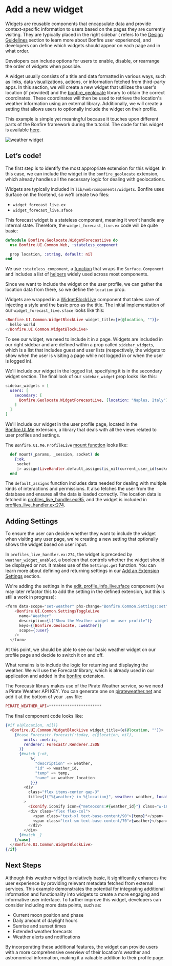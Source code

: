 # Add a new widget

Widgets are reusable components that encapsulate data and provide context-specific information to users based on the pages they are currently visiting. They are typically placed in the right sidebar ( refers to the [Design Guidelines](../topics/DESIGN.md) section to learn more about Bonfire user experience), and developers can define which widgets should appear on each page and in what order. 

Developers can include options for users to enable, disable, or rearrange the order of widgets when possible.

A widget usually consists of a title and data formatted in various ways, such as links, data visualizations, actions, or information fetched from third-party apps. In this section, we will create a new widget that utilizes the user's location (if provided) and the [bonfire_geolocate](https://github.com/bonfire-networks/bonfire_geolocate) library to obtain the correct coordinates. These coordinates will then be used to retrieve the location's weather information using an external library. Additionally, we will create a setting that allows users to optionally include the widget on their profile.

This example is simple yet meaningful because it touches upon different parts of the Bonfire framework during the tutorial. The code for this widget is available [here](https://github.com/bonfire-networks/bonfire_geolocate/tree/main/lib/web/components/widgets).

![weather widget](https://i.imgur.com/S6OaPGg.png)

## Let’s code!

The first step is to identify the most appropriate extension for this widget. In this case, we can include the widget in the `bonfire_geolocate` extension, which already handles all the necessary logic for dealing with geolocations.

Widgets are typically included in `lib/web/components/widgets`. Bonfire uses Surface on the frontend, so we'll create two files:

- `widget_forecast_live.ex`
- `widget_forecast_live.sface`

This forecast widget is a stateless component, meaning it won't handle any internal state. Therefore, the `widget_forecast_live.ex` code will be quite basic:

```elixir
defmodule Bonfire.Geolocate.WidgetForecastLive do
  use Bonfire.UI.Common.Web, :stateless_component

  prop location, :string, default: nil
end

```

We use `:stateless_component`, a [function](https://github.com/bonfire-networks/bonfire_ui_common/blob/main/lib/web.ex#L543) that wraps the `Surface.Component` and includes a list of [helpers](https://github.com/bonfire-networks/bonfire_ui_common/blob/main/lib/web.ex#L575) widely used across most components.

Since we want to include the widget on the user profile, we can gather the location data from there, so we define the `location` prop.

Widgets are wrapped in a [WidgetBlockLive](https://github.com/bonfire-networks/bonfire_ui_common/blob/main/lib/components/widgets/widget_block_live.ex) component that takes care of injecting a style and the basic prop as the title. The initial implementation of our `widget_forecast_live.sface` looks like this:

```elixir
<Bonfire.UI.Common.WidgetBlockLive widget_title={e(@location, "")}>
  hello world
</Bonfire.UI.Common.WidgetBlockLive>

```

To see our widget, we need to include it in a page. Widgets are included in our right sidebar and are defined within a prop called `sidebar_widgets`, which is a list that includes guest and user lists (respectively, the widgets to show when the user is visiting a page while not logged in or when the user is logged in).

We'll include our widget in the logged list, specifying it is in the secondary widget section. The final look of our `sidebar_widget` prop looks like this:

```elixir
sidebar_widgets = [
  users: [
    secondary: [
      Bonfire.Geolocate.WidgetForecastLive, [location: "Naples, Italy"]
    ]
  ]
]

```

We'll include our widget in the user profile page, located in the [Bonfire.UI.Me](https://github.com/bonfire-networks/bonfire_ui_me) extension, a library that deals with all the views related to user profiles and settings.

The `Bonfire.UI.Me.ProfileLive` [mount function](https://github.com/bonfire-networks/bonfire_ui_me/blob/main/lib/views/profile/profile_live.ex#L34) looks like:

```elixir
  def mount(_params, _session, socket) do
    {:ok,
     socket
     |> assign(LiveHandler.default_assigns(is_nil(current_user_id(socket.assigns))))}
  end

```

The `default_assigns` function includes data needed for dealing with multiple kinds of interactions and permissions. It also fetches the user from the database and ensures all the data is loaded correctly. The location data is fetched in [profiles_live_handler.ex:95](https://github.com/bonfire-networks/bonfire_ui_me/blob/main/lib/live_handlers/profiles_live_handler.ex#L95), and the widget is included in [profiles_live_handler.ex:274](https://github.com/bonfire-networks/bonfire_ui_me/blob/main/lib/live_handlers/profiles_live_handler.ex#L274).

## Adding Settings

To ensure the user can decide whether they want to include the widget when visiting any user page, we're creating a new setting that optionally shows the widget based on user input.

In `profiles_live_handler.ex:274`, the widget is preceded by `weather_widget_enabled`, a boolean that controls whether the widget should be displayed or not. It makes use of the `Settings.get` function. You can learn more about defining and returning settings in our [Add an Extension Settings](/building/add-an-extension-settings.md) section.

We're adding the settings in the [edit_profile_info_live.sface](https://github.com/bonfire-networks/bonfire_ui_me/blob/main/lib/components/settings/profile/edit_profile_info_live.sface#L99) component (we may later refactor this to add the setting in the defined extension, but this is still a work in progress):

```elixir
<form data-scope="set-weather" phx-change="Bonfire.Common.Settings:set">
    <Bonfire.UI.Common.SettingsToggleLive
      name="Weather"
      description={l("Show the Weather widget on user profile")}
      keys={[Bonfire.Geolocate, :weather]}
      scope={:user}
    />
  </form>

```

At this point, we should be able to see our basic weather widget on our profile page and decide to switch it on and off.

What remains is to include the logic for returning and displaying the weather. We will use the Forecastr library, which is already used in our application and added in the [bonfire](https://github.com/bonfire-networks/bonfire) extension.

The Forecastr library makes use of the Pirate Weather service, so we need a Pirate Weather API KEY. You can generate one on [pirateweather.net](http://pirateweather.net/) and add it at the bottom of your `.env` file:

```elixir
PIRATE_WEATHER_API=***********************

```

The final component code looks like:

```elixir
{#if e(@location, nil)}
  <Bonfire.UI.Common.WidgetBlockLive widget_title={e(@location, "")}>
    {#case Forecastr.forecast(:today, e(@location, nil),
        units: :metric,
        renderer: Forecastr.Renderer.JSON
      )}
      {#match {:ok,
           %{
             "description" => weather,
             "id" => weather_id,
             "temp" => temp,
             "name" => weather_location
           }}}
        <div
          class="flex items-center gap-3"
          title={l("%{weather} in %{location}", weather: weather, location: weather_location)}
        >
          <Iconify.iconify icon={"meteocons:#{weather_id}"} class="w-16 h-16" />
          <div class="flex flex-col">
            <span class="text-xl text-base-content/90">{temp}°</span>
            <span class="text-sm text-base-content/70">{weather}</span>
          </div>
        </div>
      {#match _}
    {/case}
  </Bonfire.UI.Common.WidgetBlockLive>
{/if}

```

## Next Steps
Although this weather widget is relatively basic, it significantly enhances the user experience by providing relevant metadata fetched from external services. This example demonstrates the potential for integrating additional information and functionality into widgets to create a more engaging and informative user interface.
To further improve this widget, developers can consider including more data points, such as:

- Current moon position and phase
- Daily amount of daylight hours
- Sunrise and sunset times
- Extended weather forecasts
- Weather alerts and notifications

By incorporating these additional features, the widget can provide users with a more comprehensive overview of their location's weather and astronomical information, making it a valuable addition to their profile page.